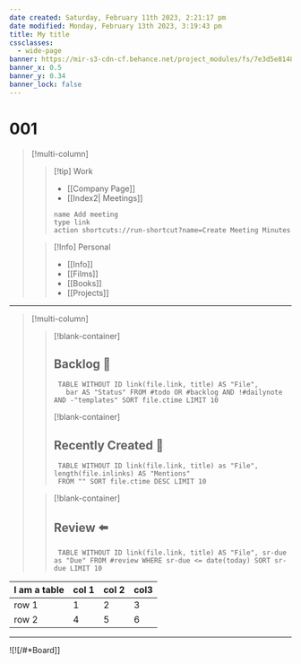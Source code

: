 ```yaml
---
date created: Saturday, February 11th 2023, 2:21:17 pm
date modified: Monday, February 13th 2023, 3:19:43 pm
title: My title
cssclasses:
  - wide-page
banner: https://mir-s3-cdn-cf.behance.net/project_modules/fs/7e3d5e81488145.5d050548d72a7.jpg
banner_x: 0.5
banner_y: 0.34
banner_lock: false
---
```


# 001


> [!multi-column]
>
>> [!tip] Work  
>> - [[Company Page]]
>> - [[Index2| Meetings]]
>> ```button
>> name Add meeting
>> type link
>> action shortcuts://run-shortcut?name=Create Meeting Minutes
>> ```
>
>> [!Info] Personal  
>> - [[Info]]
>> - [[Films]]
>> - [[Books]]
>> - [[Projects]]
>

---

> [!multi-column]
>> [!blank-container]
>> ## Backlog 🚧
>> ```dataview
>>  TABLE WITHOUT ID link(file.link, title) AS "File",
>>    bar AS "Status" FROM #todo OR #backlog AND !#dailynote AND -"templates" SORT file.ctime LIMIT 10
>> ```
>> [!blank-container]
>> ## Recently Created 🐣
>> ```dataview
>>  TABLE WITHOUT ID link(file.link, title) as "File", length(file.inlinks) AS "Mentions"
>>  FROM "" SORT file.ctime DESC LIMIT 10
>> ```
>
>> [!blank-container]
>> ## Review ⬅️
>> ```dataview
>>  TABLE WITHOUT ID link(file.link, title) AS "File", sr-due as "Due" FROM #review WHERE sr-due <= date(today) SORT sr-due LIMIT 10
>> ```



| **I am a table** | **col 1** | **col 2** | **col3** |
| ---------------- | --------- | --------- | -------- |
| row 1            | 1         | 2         | 3        |
| row 2            | 4         | 5         | 6        |

---
![![/#*Board]]